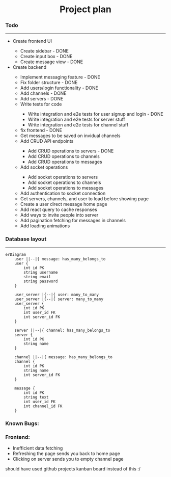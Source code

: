 <h1 align="center">Project plan</h1>

### Todo

---

<ul>
    <li>Create frontend UI</li>
    <ul>
        <li>Create sidebar - DONE</li>
        <li>Create input box - DONE</li>
        <li>Create message view - DONE</li>
    </ul>
    <li>Create backend</li>
    <ul>
        <li>Implement messaging feature - DONE</li>
        <li>Fix folder structure - DONE</li>
        <li>Add users/login functionality - DONE</li>
        <li>Add channels - DONE</li>
        <li>Add servers - DONE</li>
        <li>Write tests for code</li>
        <ul>
            <li>Write integration and e2e tests for user signup and login - DONE</li>
            <li>Write integration and e2e tests for server stuff</li>
            <li>Write integration and e2e tests for channel stuff</li>
        </ul>
        <li>fix frontend - DONE</li>
        <li>Get messages to be saved on invidual channels</li>
        <li>Add CRUD API endpoints</li>
        <ul>
            <li>Add CRUD operations to servers - DONE</li>
            <li>Add CRUD operations to channels</li>
            <li>Add CRUD operations to messages</li>
        </ul>
        <li>Add socket operations</li>
        <ul>
            <li>Add socket operations to servers</li>
            <li>Add socket operations to channels</li>
            <li>Add socket operations to messages</li>
        </ul>
        <li>Add authentication to socket connection</li>
        <li>Get servers, channels, and user to load before showing page</li>
        <li>Create a user direct message home page</li>
        <li>Add react query to cache responses</li>
        <li>Add ways to invite people into server</li>
        <li>Add pagination fetching for messages in channels</li>
        <li>Add loading animations</li>
    </ul>
</ul>

### Database layout

---

```mermaid
erDiagram
    user ||--|{ message: has_many_belongs_to
    user {
        int id PK
        string username
        string email
        string password
    }

    user_server |{--|{ user: many_to_many
    user_server |{--|{ server: many_to_many
    user_server {
        int id PK
        int user_id FK
        int server_id FK
    }

    server ||--|{ channel: has_many_belongs_to
    server {
        int id PK
        string name
    }

    channel ||--|{ message: has_many_belongs_to
    channel {
        int id PK
        string name
        int server_id FK
    }

    message {
        int id PK
        string text
        int user_id FK
        int channel_id FK
    }
```

### Known Bugs:

### Frontend:

<ul>
    <li>Inefficient data fetching</li>
    <li>Refreshing the page sends you back to home page</li>
    <li>Clicking on server sends you to empty channel page</li>
</ul>

should have used github projects kanban board instead of this :/
